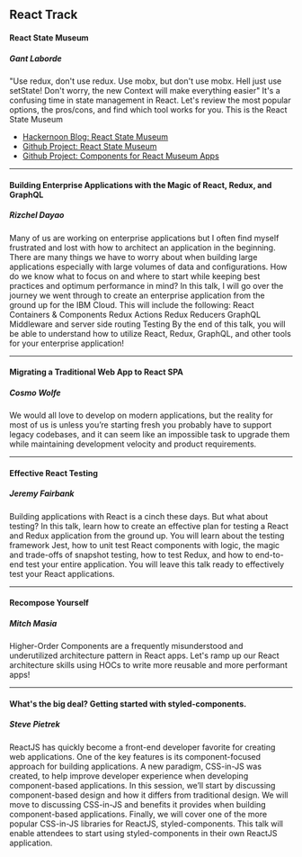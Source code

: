 ## React Track

#### React State Museum
##### Gant Laborde
"Use redux, don't use redux. Use mobx, but don't use mobx. Hell just use setState! Don't worry, the new Context will make everything easier" It's a confusing time in state management in React. Let's review the most popular options, the pros/cons, and find which tool works for you. This is the React State Museum

* [Hackernoon Blog: React State Museum](https://hackernoon.com/the-react-state-museum-a278c726315)
* [Github Project: React State Museum](https://github.com/GantMan/ReactStateMuseum)
* [Github Project: Components for React Museum Apps](https://github.com/GantMan/packlist-components)

---
#### Building Enterprise Applications with the Magic of React, Redux, and GraphQL
##### Rizchel Dayao
Many of us are working on enterprise applications but I often find myself frustrated and lost with how to architect an application in the beginning. There are many things we have to worry about when building large applications especially with large volumes of data and configurations. How do we know what to focus on and where to start while keeping best practices and optimum performance in mind? In this talk, I will go over the journey we went through to create an enterprise application from the ground up for the IBM Cloud. This will include the following: React Containers & Components Redux Actions Redux Reducers GraphQL Middleware and server side routing Testing By the end of this talk, you will be able to understand how to utilize React, Redux, GraphQL, and other tools for your enterprise application!

---
#### Migrating a Traditional Web App to React SPA
##### Cosmo Wolfe
We would all love to develop on modern applications, but the reality for most of us is unless you’re starting fresh you probably have to support legacy codebases, and it can seem like an impossible task to upgrade them while maintaining development velocity and product requirements.

---
#### Effective React Testing
##### Jeremy Fairbank
Building applications with React is a cinch these days. But what about testing? In this talk, learn how to create an effective plan for testing a React and Redux application from the ground up. You will learn about the testing framework Jest, how to unit test React components with logic, the magic and trade-offs of snapshot testing, how to test Redux, and how to end-to-end test your entire application. You will leave this talk ready to effectively test your React applications.

---
#### Recompose Yourself
##### Mitch Masia
Higher-Order Components are a frequently misunderstood and underutilized architecture pattern in React apps. Let's ramp up our React architecture skills using HOCs to write more reusable and more performant apps!

---
#### What's the big deal? Getting started with styled-components.
##### Steve Pietrek
ReactJS has quickly become a front-end developer favorite for creating web applications. One of the key features is its component-focused approach for building applications. A new paradigm, CSS-in-JS was created, to help improve developer experience when developing component-based applications. In this session, we’ll start by discussing component-based design and how it differs from traditional design. We will move to discussing CSS-in-JS and benefits it provides when building component-based applications. Finally, we will cover one of the more popular CSS-in-JS libraries for ReactJS, styled-components. This talk will enable attendees to start using styled-components in their own ReactJS application.

